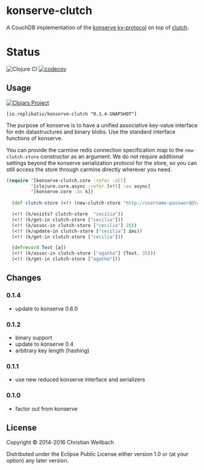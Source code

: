 # konserve-clutch

A CouchDB implementation of the [konserve kv-protocol](https://github.com/replikativ/konserve) on top of [clutch](https://github.com/clojure-clutch/clutch).

# Status

![Clojure CI](https://github.com/alekcz/konserve-clutch/workflows/Clojure%20CI/badge.svg?branch=master) [![codecov](https://codecov.io/gh/alekcz/konserve-clutch/branch/master/graph/badge.svg)](https://codecov.io/gh/alekcz/konserve-clutch) 

## Usage

[![Clojars Project](https://img.shields.io/clojars/v/io.replikativ/konserve-clutch.svg)](http://clojars.org/io.replikativ/konserve-clutch)

`[io.replikativ/konserve-clutch "0.1.4-SNAPSHOT"]`

The purpose of konserve is to have a unified associative key-value interface for
edn datastructures and binary blobs. Use the standard interface functions of konserve.

You can provide the carmine redis connection specification map to the
`new-clutch-store` constructor as an argument. We do not require additional
settings beyond the konserve serialization protocol for the store, so you can
still access the store through carmine directly wherever you need.

```clojure
(require '[konserve-clutch.core :refer :all]
         '[clojure.core.async :refer [<!!] :as async]
         '[konserve.core :as k])
  
  (def clutch-store (<!! (new-clutch-store "http://username:password@localhost:5984/database")))

  (<!! (k/exists? clutch-store  "cecilia"))
  (<!! (k/get-in clutch-store ["cecilia"]))
  (<!! (k/assoc-in clutch-store ["cecilia"] 28))
  (<!! (k/update-in clutch-store ["cecilia"] inc))
  (<!! (k/get-in clutch-store ["cecilia"]))

  (defrecord Test [a])
  (<!! (k/assoc-in clutch-store ["agatha"] (Test. 35)))
  (<!! (k/get-in clutch-store ["agatha"]))
```

## Changes

### 0.1.4
- update to konserve 0.6.0

### 0.1.2

- binary support
- update to konserve 0.4
- arbitrary key length (hashing)

### 0.1.1
- use new reduced konserve interface and serializers

### 0.1.0
- factor out from konserve

## License

Copyright © 2014-2016 Christian Weilbach

Distributed under the Eclipse Public License either version 1.0 or (at
your option) any later version.
